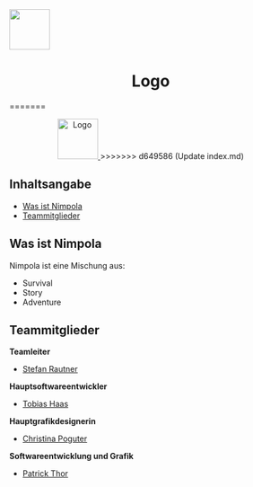 <img src="https://via.placeholder.com/72" width=72 height=72>
<h1><center>Logo</center></h1>
=======
<p align="center">
  <a href="https://example.com/">
    <img src="https://via.placeholder.com/72" alt="Logo" width=72 height=72>
  </a>
>>>>>>> d649586 (Update index.md)

## Inhaltsangabe

- [Was ist Nimpola](#was-ist-nimpola)
- [Teammitglieder](#teammitglieder)


## Was ist Nimpola

Nimpola ist eine Mischung aus:

- Survival
- Story
- Adventure


## Teammitglieder

**Teamleiter**

- [Stefan Rautner](https://github.com/StefanRautner)


**Hauptsoftwareentwickler**

- [Tobias Haas](https://github.com/HazeAT)


**Hauptgrafikdesignerin**

- [Christina Poguter](https://github.com/Chris-tll/)


**Softwareentwicklung und Grafik**

- [Patrick Thor](https://github.com/Patho2005Thorick)